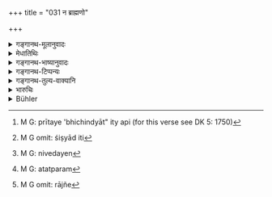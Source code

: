 +++
title = "031 न ब्राह्मणो"

+++

<details><summary>गङ्गानथ-मूलानुवादः</summary>

The Brāhmaṇa conversant with the Law shall not complain to the King; by his own power alone he shall punish the men that injure him.—(31)
</details>

<details><summary>मेधातिथिः</summary>

निमित्ते ऽभिचारो न दोषायेति श्लोकार्थः । न त्व् अभिचारो विधीयते । न च राजनि वेदनं प्रतिषिध्यते । केवले सति निमित्ते ऽभिचरितुं प्रवृत्तो राज्ञा न किंचिद् वक्तव्यः । तथा वक्ष्यति "विधाता शासिता वक्ता" इति, "तस्मै नाकुशलं ब्रूयात्" (म्ध् ११.३४) इति । राजेति प्रीतये[^२५] । शिष्याद् इति[^२६] । सत्य् अपि विधौ राजनि निवेदयेत्,[^२७] न च प्रतिषेध उपसंहारश्लोकपर्यालोचनया तत्परम्[^२८] अवतिष्ठते । निमित्तानि चोक्तानि "भार्यातिक्रमकारी च" (क्स्म् ८०३) इत्यादीनि । **किंचित्** पीडानिमित्तम् अनेन मे कृतम् इति राज्ञे[^२९] **निवेदयेत्** । **धर्मविद्** अभिचारविधिज्ञः । **स्ववीर्येण** मन्त्राभिशापाभ्याम् । तत्रैवोत्तरश्लोकर्थः ॥ ११.३१ ॥


[^२९]:
     M G omit: rājñe


[^२८]:
     M G: atatparam


[^२७]:
     M G: nivedayen


[^२६]:
     M G omit: śiṣyād iti


[^२५]:
     M G: prītaye 'bhichindyāt" ity api (for this verse see DK 5: 1750)
</details>

<details><summary>गङ्गानथ-भाष्यानुवादः</summary>

What the verse means is that when the occasion for it arises there is nothing wrong in the Brāhmaṇa having recourse to malevolent rites; it does not actually enjoin these rites; nor does it actually forbid the act of complaining to the King; all that is meant is that if there has been occasion for it, and the Brāhmaṇa does have recourse to the malevolent rites, the King shall not interfere with him. This is what is going to be declared later on: ‘The Brāhmaṇa is the creator, the punisher, etc, etc.—hence no one should say anything unpleasant to him’ (Verse 35),—where it is understood that the King shall not tell him anything.

‘*Shall punish* ’— Though there is this injunction, yet, as a rule, the Brāhmaṇa should complain to the King; because the sentence ‘*he* *shall not complain to the* *King*’ is not a prohibition, as is clear from the consideration of the concluding verse.

The occasions referred to here have been already enumerated—‘If one molests his wife’ and so forth. In the case of slight offences, he shall complain to the King—‘this man has done this to me.’

‘*Conversant with the Law*’—*i.e*., knowing the procedure of the malevolent rites.

‘*By* *his own power*’—by means of incantations and curses; that these are meant being clearly indicated by the next verse.—(31)
</details>

<details><summary>गङ्गानथ-टिप्पन्यः</summary>

This and the following verses rescind the rules given above
“[(9.290)].”—Buhler.
</details>

<details><summary>गङ्गानथ-तुल्य-वाक्यानि</summary>

**(verses 11.31-35)**

\[[See 9.290
above];
and texts thereunder; [also
9.313-321.]\]

*Mahābhārata* (12.165.18-2).—(Same as Manu.)

*Vaśiṣṭha* (26.16).—‘The Kṣatriya shall get over misfortunes that may
have befallen him by the strength of his arms; the Vaiśya and the Śūdra
by their wealth; and the Brāhmaṇa by muttered payer and oblations into
fire.’
</details>

<details><summary>भारुचिः</summary>

> **न ब्राह्मणो ऽवेदयेत किंचिद् राजनि धर्मवित् ।**

किं तर्हि,

> **स्ववीर्येणैव ताञ् छिष्यान् मानवान् अपकारिणः  ॥ ११.३० ॥**

येन,
</details>

<details><summary>Bühler</summary>

031	A Brahmana who knows the law need not bring any (offence) to the notice of the king; by his own power alone be can punish those men who injure him.
</details>
